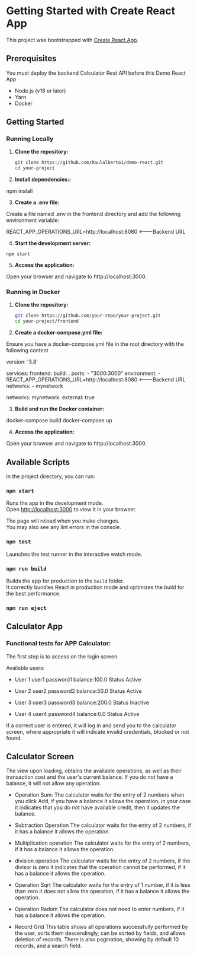 # Getting Started with Create React App

This project was bootstrapped with [Create React App](https://github.com/facebook/create-react-app).

## Prerequisites

You must deploy the backend Calculator Rest API before this Demo React App

- Node.js (v18 or later)
- Yarn
- Docker

## Getting Started

### Running Locally

1. **Clone the repository:**

   ```sh
   git clone https://github.com/Raulalberto1/demo-react.git
   cd your-project

2. **Install dependencies::**

 npm install

3. **Create a .env file:**

 Create a file named .env in the frontend directory and add the following environment variable:

  REACT_APP_OPERATIONS_URL=http://localhost:8080 <---Backend URL

4. **Start the development server:**

 `npm start`

5. **Access the application:**

  Open your browser and navigate to http://localhost:3000.


### Running in Docker

1. **Clone the repository:**

   ```sh
   git clone https://github.com/your-repo/your-project.git
   cd your-project/frontend

2. **Create a docker-compose.yml file:**

 Ensure you have a docker-compose.yml file in the root directory with the following content

 version: '3.8'

services:
  frontend:
    build: .
    ports:
      - "3000:3000"
    environment:
      - REACT_APP_OPERATIONS_URL=http://localhost:8080 <---Backend URL
    networks:
      - mynetwork

networks:
  mynetwork:
    external: true

3. **Build and run the Docker container:**

 docker-compose build
 docker-compose up

4. **Access the application:**

  Open your browser and navigate to http://localhost:3000.


## Available Scripts

In the project directory, you can run:

### `npm start`

Runs the app in the development mode.\
Open [http://localhost:3000](http://localhost:3000) to view it in your browser.

The page will reload when you make changes.\
You may also see any lint errors in the console.

### `npm test`

Launches the test runner in the interactive watch mode.

### `npm run build`

Builds the app for production to the `build` folder.\
It correctly bundles React in production mode and optimizes the build for the best performance.

### `npm run eject`

## Calculator App

### Functional tests for APP Calculator:

The first step is to access on the login screen

Available users:

 - User 1
 user1
 password1
 balance:100.0
 Status Active

 - User 2
 user2
 password2
 balance:50.0
 Status Active

 - User 3
 user3
 password3
 balance:200.0
 Status Inactive

 - User 4
 user4
 password4
 balance:0.0
 Status Active

If a correct user is entered, it will log in and send you to the calculator screen, where appropriate it will indicate invalid credentials, blocked or not found.

## Calculator Screen

The view upon loading, obtains the available operations, as well as their transaction cost and the user's current balance.
If you do not have a balance, it will not allow any operation.
- Operation Sum:
The calculator waits for the entry of 2 numbers when you click Add, if you have a balance it allows the operation, in your case it indicates that you do not have available credit, then it updates the balance.

- Subtraction Operation
The calculator waits for the entry of 2 numbers, if it has a balance it allows the operation.

- Multiplication operation
The calculator waits for the entry of 2 numbers, if it has a balance it allows the operation.

- division operation
The calculator waits for the entry of 2 numbers, if the divisor is zero it indicates that the operation cannot be performed, if it has a balance it allows the operation.

- Operation Sqrt
The calculator waits for the entry of 1 number, if it is less than zero it does not allow the operation, if it has a balance it allows the operation.

- Operation Radom
The calculator does not need to enter numbers, if it has a balance it allows the operation.

- Record Grid
This table shows all operations successfully performed by the user, sorts them descendingly, can be sorted by fields, and allows deletion of records.
There is also pagination, showing by default 10 records, and a search field.